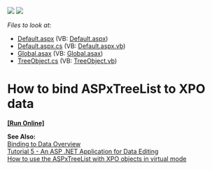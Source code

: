 <!-- default badges list -->
[![](https://img.shields.io/badge/Open_in_DevExpress_Support_Center-FF7200?style=flat-square&logo=DevExpress&logoColor=white)](https://supportcenter.devexpress.com/ticket/details/E1288)
[![](https://img.shields.io/badge/📖_How_to_use_DevExpress_Examples-e9f6fc?style=flat-square)](https://docs.devexpress.com/GeneralInformation/403183)
<!-- default badges end -->
<!-- default file list -->
*Files to look at*:

* [Default.aspx](./CS/Default.aspx) (VB: [Default.aspx](./VB/Default.aspx))
* [Default.aspx.cs](./CS/Default.aspx.cs) (VB: [Default.aspx.vb](./VB/Default.aspx.vb))
* [Global.asax](./CS/Global.asax) (VB: [Global.asax](./VB/Global.asax))
* [TreeObject.cs](./CS/TreeObject.cs) (VB: [TreeObject.vb](./VB/TreeObject.vb))
<!-- default file list end -->
# How to bind ASPxTreeList to XPO data
<!-- run online -->
**[[Run Online]](https://codecentral.devexpress.com/e1288/)**
<!-- run online end -->


<p><strong>See Also:</strong><br />
<a href="http://documentation.devexpress.com/#AspNet/CustomDocument3956">Binding to Data Overview</a><br />
<a href="http://documentation.devexpress.com/#XPO/CustomDocument2540">Tutorial 5 - An ASP .NET Application for Data Editing</a><br />
<a href="https://www.devexpress.com/Support/Center/p/E2107">How to use the ASPxTreeList with XPO objects in virtual mode</a></p>

<br/>


